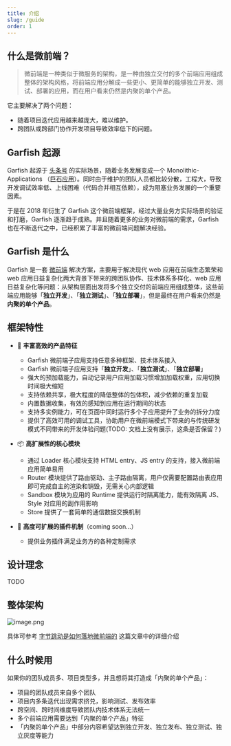 ```yaml
---
title: 介绍
slug: /guide
order: 1
---
```


## 什么是微前端？

> 微前端是一种类似于微服务的架构，是一种由独立交付的多个前端应用组成整体的架构风格，将前端应用分解成一些更小、更简单的能够独立开发、测试、部署的应用，而在用户看来仍然是内聚的单个产品。

它主要解决了两个问题：

- 随着项目迭代应用越来越庞大，难以维护。
- 跨团队或跨部门协作开发项目导致效率低下的问题。

## Garfish 起源

Garfish 起源于 [头条号](http://mp.toutiao.com) 的实际场景，随着业务发展变成一个 Monolithic-Applications （[巨石应用](https://en.wikipedia.org/wiki/Monolithic_application)）。同时由于维护的团队人员都比较分散，工程大，导致开发调试效率低、上线困难（代码合并相互依赖），成为阻塞业务发展的一个重要因素。

于是在 2018 年衍生了 Garfish 这个微前端框架，经过大量业务方实际场景的验证和打磨，Garfish 逐渐趋于成熟。并且随着更多的业务对微前端的需求，Garfish 也在不断迭代之中，已经积累了丰富的微前端问题解决经验。

## Garfish 是什么

Garfish 是一套 [微前端](https://micro-frontends.org/) 解决方案，主要用于解决现代 web 应用在前端生态繁荣和 web 应用日益复杂化两大背景下带来的跨团队协作、技术体系多样化、web 应用日益复杂化等问题：从架构层面出发将多个独立交付的前端应用组成整体，这些前端应用能够「**独立开发**」、「**独立测试**」、「**独立部署**」，但是最终在用户看来仍然是**内聚的单个产品**。

## 框架特性

- 🌈 **丰富高效的产品特征**

  - Garfish 微前端子应用支持任意多种框架、技术体系接入
  - Garfish 微前端子应用支持「**独立开发**」、「**独立测试**」、「**独立部署**」
  - 强大的预加载能力，自动记录用户应用加载习惯增加加载权重，应用切换时间极大缩短
  - 支持依赖共享，极大程度的降低整体的包体积，减少依赖的重复加载
  - 内置数据收集，有效的感知到应用在运行期间的状态
  - 支持多实例能力，可在页面中同时运行多个子应用提升了业务的拆分力度
  - 提供了高效可用的调试工具，协助用户在微前端模式下带来的与传统研发模式不同带来的开发体验问题(TODO: 文档上没有展示，这条是否保留？)

- 📦 **高扩展性的核心模块**

  - 通过 Loader 核心模块支持 HTML entry、JS entry 的支持，接入微前端应用简单易用
  - Router 模块提供了路由驱动、主子路由隔离，用户仅需要配置路由表应用即可完成自主的渲染和销毁，无需关心内部逻辑
  - Sandbox 模块为应用的 Runtime 提供运行时隔离能力，能有效隔离 JS、Style 对应用的副作用影响
  - Store 提供了一套简单的通信数据交换机制

- 🎯 **高度可扩展的插件机制**（coming soon...）

  - 提供业务插件满足业务方的各种定制需求

## 设计理念

TODO

## 整体架构

![image.png](https://p-vcloud.byteimg.com/tos-cn-i-em5hxbkur4/d456c7d2235c41daa298aba69ade435f~tplv-em5hxbkur4-noop.image?width=1126&height=454)

具体可参考 [字节跳动是如何落地微前端的](https://juejin.cn/post/7016900744695513125#heading-8) 这篇文章中的详细介绍

## 什么时候用

如果你的团队成员多、项目类型多，并且想将其打造成「内聚的单个产品」：

- 项目的团队成员来自多个团队
- 项目内多条迭代出现需求挤兑，影响测试、发布效率
- 跨空间、跨时间维度导致团队内技术体系无法统一
- 多个前端应用需要达到「内聚的单个产品」特征
- 「内聚的单个产品」中部分内容希望达到独立开发、独立发布、独立测试、独立灰度等能力
